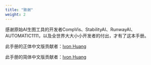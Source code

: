 ```yaml
---
title: "致谢"
weight: 2
---
```


感谢原始AI生图工具的开发者CompVis、StabilityAI、RunwayAI、AUTOMATIC1111，以及全世界大大小小开发者的付出，才有了这本手册。

此手册的正体中文版贡献者：[Ivon Huang](https://github.com/ivon852)

此手册的简体中文版贡献者：[Ivon Huang](https://github.com/ivon852)
